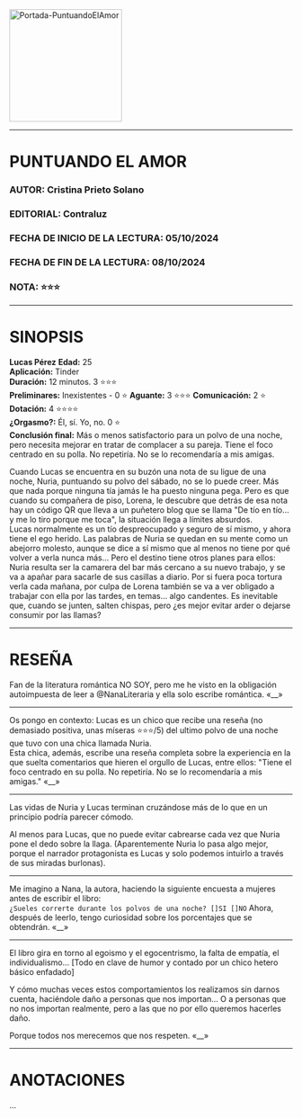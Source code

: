 <image src="./Portadas/Portada-PuntuandoElAmor.jpeg" alt="Portada-PuntuandoElAmor" width="200">

---
  
# PUNTUANDO EL AMOR

### AUTOR: Cristina Prieto Solano
### EDITORIAL: Contraluz
### FECHA DE INICIO DE LA LECTURA: 05/10/2024
### FECHA DE FIN DE LA LECTURA: 08/10/2024
### NOTA: ⭐⭐⭐

---

# SINOPSIS

**Lucas Pérez** 
**Edad:** 25  
**Aplicación:** Tinder  
**Duración:** 12 minutos. 3 ⭐⭐⭐  
**Preliminares:** Inexistentes - 0 ⭐
**Aguante:** 3 ⭐⭐⭐ 
**Comunicación:** 2 ⭐  
**Dotación:** 4 ⭐⭐⭐⭐  
**¿Orgasmo?:** Él, sí. Yo, no. 0 ⭐  
**Conclusión final:** Más o menos satisfactorio para un polvo de una noche, pero necesita mejorar en tratar de complacer a su pareja. Tiene el foco centrado en su polla. No repetiría. No se lo recomendaría a mis amigas.

Cuando Lucas se encuentra en su buzón una nota de su ligue de una noche, Nuria, puntuando su polvo del sábado, no se lo puede creer. Más que nada porque ninguna tía jamás le ha puesto ninguna pega. Pero es que cuando su compañera de piso, Lorena, le descubre que detrás de esa nota hay un código QR que lleva a un puñetero blog que se llama "De tío en tío... y me lo tiro porque me toca", la situación llega a límites absurdos.  
Lucas normalmente es un tío despreocupado y seguro de sí mismo, y ahora tiene el ego herido. Las palabras de Nuria se quedan en su mente como un abejorro molesto, aunque se dice a sí mismo que al menos no tiene por qué volver a verla nunca más... Pero el destino tiene otros planes para ellos: Nuria resulta ser la camarera del bar más cercano a su nuevo trabajo, y se va a apañar para sacarle de sus casillas a diario. Por si fuera poca tortura verla cada mañana, por culpa de Lorena también se va a ver obligado a trabajar con ella por las tardes, en temas... algo candentes. Es inevitable que, cuando se junten, salten chispas, pero ¿es mejor evitar arder o dejarse consumir por las llamas?

---

# RESEÑA

Fan de la literatura romántica NO SOY, pero me he visto en la obligación autoimpuesta de leer a @NanaLiteraria y ella solo escribe romántica. «__»

---

Os pongo en contexto: Lucas es un chico que recibe una reseña (no demasiado positiva, unas míseras ⭐⭐⭐/5) del ultimo polvo de una noche que tuvo con una chica llamada Nuria.  
Esta chica, además, escribe una reseña completa sobre la experiencia en la que suelta comentarios que hieren el orgullo de Lucas, entre ellos: "Tiene el foco centrado en su polla. No repetiría. No se lo recomendaría a mis amigas." «__»

--- 

Las vidas de Nuria y Lucas terminan cruzándose más de lo que en un principio podría parecer cómodo. 

Al menos para Lucas, que no puede evitar cabrearse cada vez que Nuria pone el dedo sobre la llaga. (Aparentemente Nuria lo pasa algo mejor, porque el narrador protagonista es Lucas y solo podemos intuirlo a través de sus miradas burlonas).

---

Me imagino a Nana, la autora, haciendo la siguiente encuesta a mujeres antes de escribir el libro:  
```¿Sueles correrte durante los polvos de una noche? []SI []NO``` 
Ahora, después de leerlo, tengo curiosidad sobre los porcentajes que se obtendrán. «__»

---

El libro gira en torno al egoismo y el egocentrismo, la falta de empatía, el individualismo... [Todo en clave de humor y contado por un chico hetero básico enfadado]

Y cómo muchas veces estos comportamientos los realizamos sin darnos cuenta, haciéndole daño a personas que nos importan... O a personas que no nos importan realmente, pero a las que no por ello queremos hacerles daño. 

Porque todos nos merecemos que nos respeten. «__»

---

# ANOTACIONES

...
